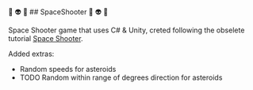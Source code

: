 :space_invader: :alien: :space_invader:  ## SpaceShooter :space_invader: :alien: :space_invader:

Space Shooter game that uses C# &amp; Unity, creted following the obselete tutorial <a href="https://unity3d.com/learn/tutorials/s/space-shooter-tutorial">Space Shooter</a>.

Added extras:
- Random speeds for asteroids
- TODO Random within range of degrees direction for asteroids


